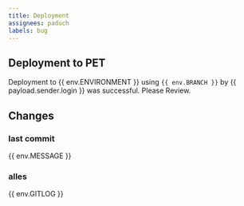 ```yaml
---
title: Deployment
assignees: paduch
labels: bug
---
```


## Deployment to PET

Deployment to {{ env.ENVIRONMENT }} using `{{ env.BRANCH }}`  by  {{ payload.sender.login }} was successful. Please Review.

## Changes

### last commit

{{ env.MESSAGE }}

### alles

{{ env.GITLOG }}
